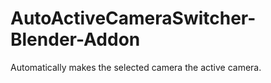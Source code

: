# AutoActiveCameraSwitcher-Blender-Addon
Automatically makes the selected camera the active camera.
